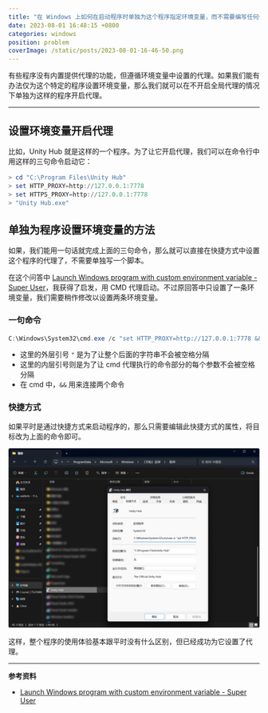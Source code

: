 ```yaml
---
title: "在 Windows 上如何在启动程序时单独为这个程序指定环境变量，而不需要编写任何代码或脚本"
date: 2023-08-01 16:48:15 +0800
categories: windows
position: problem
coverImage: /static/posts/2023-08-01-16-46-50.png
---
```


有些程序没有内置提供代理的功能，但遵循环境变量中设置的代理。如果我们能有办法仅为这个特定的程序设置环境变量，那么我们就可以在不开启全局代理的情况下单独为这样的程序开启代理。

---

<div id="toc"></div>

## 设置环境变量开启代理

比如，Unity Hub 就是这样的一个程序。为了让它开启代理，我们可以在命令行中用这样的三句命令启动它：

```powershell
> cd "C:\Program Files\Unity Hub"
> set HTTP_PROXY=http://127.0.0.1:7778
> set HTTPS_PROXY=http://127.0.0.1:7778
> "Unity Hub.exe"
```

## 单独为程序设置环境变量的方法

如果，我们能用一句话就完成上面的三句命令，那么就可以直接在快捷方式中设置这个程序的代理了，不需要单独写一个脚本。

在这个问答中 [Launch Windows program with custom environment variable - Super User](https://superuser.com/a/424002/940098)，我获得了启发，用 CMD 代理启动。不过原回答中只设置了一条环境变量，我们需要稍作修改以设置两条环境变量。

### 一句命令

```powershell
C:\Windows\System32\cmd.exe /c "set HTTP_PROXY=http://127.0.0.1:7778 && set HTTPS_PROXY=http://127.0.0.1:7778 && start "Unity Hub Launcher" "C:\Program Files\Unity Hub\Unity Hub.exe""
```

- 这里的外层引号 `"` 是为了让整个后面的字符串不会被空格分隔
- 这里的内层引号则是为了让 cmd 代理执行的命令部分的每个参数不会被空格分隔
- 在 cmd 中，`&&` 用来连接两个命令

### 快捷方式

如果平时是通过快捷方式来启动程序的，那么只需要编辑此快捷方式的属性，将目标改为上面的命令即可。

![设置快捷方式](/static/posts/2023-08-01-16-46-50.png)

这样，整个程序的使用体验基本跟平时没有什么区别，但已经成功为它设置了代理。

---

**参考资料**

- [Launch Windows program with custom environment variable - Super User](https://superuser.com/a/424002/940098)

